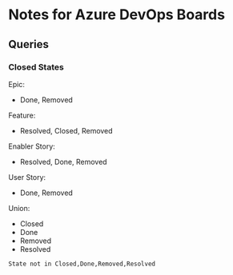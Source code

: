# Notes for Azure DevOps Boards

## Queries

### Closed States

Epic:

- Done, Removed

Feature:
- Resolved, Closed, Removed

Enabler Story:

- Resolved, Done, Removed

User Story:

- Done, Removed

Union:

- Closed
- Done
- Removed
- Resolved

```
State not in Closed,Done,Removed,Resolved
```
